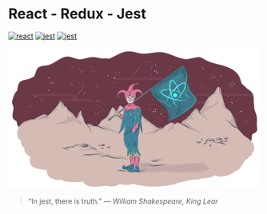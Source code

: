 
# React - Redux - Jest
[![react](https://img.shields.io/badge/react-redux-blue.svg?style=flat-square)]()
[![jest](https://img.shields.io/badge/jest-mock-red.svg?style=flat-square)]()
[![jest](https://img.shields.io/badge/js--dom-tests-green.svg?style=flat-square)]()

![active-tab-width in action](https://raw.githubusercontent.com/nudelx/jestSandBox/master/react_jest.png)

> “In jest, there is truth.”  ― _William Shakespeare, King Lear_
